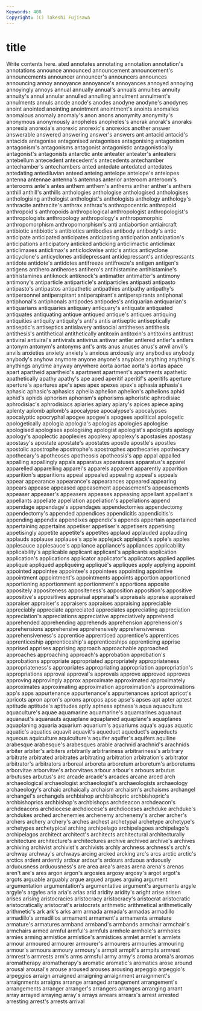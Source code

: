 ```yaml
---
Keywords: 408 
Copyright: (C) Takeshi Fujisawa
---
```


# title

Write contents here.
ated annotates
annotating annotation annotation's annotations announce announced announcement announcement's announcements announcer
announcer's announcers announces announcing annoy annoyance annoyance's annoyances annoyed annoying
annoyingly annoys annual annually annual's annuals annuities annuity annuity's annul
annular annulled annulling annulment annulment's annulments annuls anode anode's anodes
anodyne anodyne's anodynes anoint anointed anointing anointment anointment's anoints anomalies
anomalous anomaly anomaly's anon anons anonymity anonymity's anonymous anonymously anopheles
anopheles's anorak anorak's anoraks anorexia anorexia's anorexic anorexic's anorexics another
answer answerable answered answering answer's answers ant antacid antacid's antacids
antagonise antagonised antagonises antagonising antagonism antagonism's antagonisms antagonist antagonistic antagonistically
antagonist's antagonists antarctic ante anteater anteater's anteaters antebellum antecedent antecedent's
antecedents antechamber antechamber's antechambers anted antedate antedated antedates antedating antediluvian
anteed anteing antelope antelope's antelopes antenna antennae antenna's antennas anterior
anteroom anteroom's anterooms ante's antes anthem anthem's anthems anther anther's
anthers anthill anthill's anthills anthologies anthologise anthologised anthologises anthologising anthologist
anthologist's anthologists anthology anthology's anthracite anthracite's anthrax anthrax's anthropocentric anthropoid
anthropoid's anthropoids anthropological anthropologist anthropologist's anthropologists anthropology anthropology's anthropomorphic anthropomorphism
anthropomorphism's anti antiabortion antiaircraft antibiotic antibiotic's antibiotics antibodies antibody antibody's
antic anticipate anticipated anticipates anticipating anticipation anticipation's anticipations anticipatory anticked
anticking anticlimactic anticlimax anticlimaxes anticlimax's anticlockwise antic's antics anticyclone anticyclone's
anticyclones antidepressant antidepressant's antidepressants antidote antidote's antidotes antifreeze antifreeze's antigen
antigen's antigens antihero antiheroes antihero's antihistamine antihistamine's antihistamines antiknock antiknock's
antimatter antimatter's antimony antimony's antiparticle antiparticle's antiparticles antipasti antipasto antipasto's
antipastos antipathetic antipathies antipathy antipathy's antipersonnel antiperspirant antiperspirant's antiperspirants antiphonal
antiphonal's antiphonals antipodes antipodes's antiquarian antiquarian's antiquarians antiquaries antiquary antiquary's
antiquate antiquated antiquates antiquating antique antiqued antique's antiques antiquing antiquities
antiquity antiquity's anti's antis antiseptic antiseptically antiseptic's antiseptics antislavery antisocial
antitheses antithesis antithesis's antithetical antithetically antitoxin antitoxin's antitoxins antitrust antiviral
antiviral's antivirals antivirus antiwar antler antlered antler's antlers antonym antonym's
antonyms ant's ants anus anuses anus's anvil anvil's anvils anxieties
anxiety anxiety's anxious anxiously any anybodies anybody anybody's anyhow anymore
anyone anyone's anyplace anything anything's anythings anytime anyway anywhere aorta
aortae aorta's aortas apace apart apartheid apartheid's apartment apartment's apartments
apathetic apathetically apathy apathy's ape aped aperitif aperitif's aperitifs aperture
aperture's apertures ape's apes apex apexes apex's aphasia aphasia's aphasic
aphasic's aphasics aphelia aphelion aphelion's aphelions aphid aphid's aphids aphorism
aphorism's aphorisms aphoristic aphrodisiac aphrodisiac's aphrodisiacs apiaries apiary apiary's apices
apiece aping aplenty aplomb aplomb's apocalypse apocalypse's apocalypses apocalyptic apocryphal
apogee apogee's apogees apolitical apologetic apologetically apologia apologia's apologias apologies
apologise apologised apologises apologising apologist apologist's apologists apology apology's apoplectic
apoplexies apoplexy apoplexy's apostasies apostasy apostasy's apostate apostate's apostates apostle
apostle's apostles apostolic apostrophe apostrophe's apostrophes apothecaries apothecary apothecary's apotheoses
apotheosis apotheosis's app appal appalled appalling appallingly appals apparatus apparatuses
apparatus's apparel apparelled apparelling apparel's apparels apparent apparently apparition apparition's
apparitions appeal appealed appealing appeal's appeals appear appearance appearance's appearances
appeared appearing appears appease appeased appeasement appeasement's appeasements appeaser appeaser's
appeasers appeases appeasing appellant appellant's appellants appellate appellation appellation's appellations
append appendage appendage's appendages appendectomies appendectomy appendectomy's appended appendices appendicitis
appendicitis's appending appendix appendixes appendix's appends appertain appertained appertaining appertains
appetiser appetiser's appetisers appetising appetisingly appetite appetite's appetites applaud applauded
applauding applauds applause applause's apple applejack applejack's apple's apples applesauce
applesauce's appliance appliance's appliances applicability applicability's applicable applicant applicant's applicants
application application's applications applicator applicator's applicators applied applies appliqué appliquéd
appliquéing appliqué's appliqués apply applying appoint appointed appointee appointee's appointees
appointing appointive appointment appointment's appointments appoints apportion apportioned apportioning apportionment
apportionment's apportions apposite appositely appositeness appositeness's apposition apposition's appositive appositive's
appositives appraisal appraisal's appraisals appraise appraised appraiser appraiser's appraisers appraises
appraising appreciable appreciably appreciate appreciated appreciates appreciating appreciation appreciation's appreciations
appreciative appreciatively apprehend apprehended apprehending apprehends apprehension apprehension's apprehensions apprehensive
apprehensively apprehensiveness apprehensiveness's apprentice apprenticed apprentice's apprentices apprenticeship apprenticeship's apprenticeships
apprenticing apprise apprised apprises apprising approach approachable approached approaches approaching
approach's approbation approbation's approbations appropriate appropriated appropriately appropriateness appropriateness's appropriates
appropriating appropriation appropriation's appropriations approval approval's approvals approve approved approves
approving approvingly approx approximate approximated approximately approximates approximating approximation approximation's
approximations app's apps appurtenance appurtenance's appurtenances apricot apricot's apricots apron
apron's aprons apropos apse apse's apses apt apter aptest aptitude
aptitude's aptitudes aptly aptness aptness's aqua aquaculture aquaculture's aquae aquamarine
aquamarine's aquamarines aquanaut aquanaut's aquanauts aquaplane aquaplaned aquaplane's aquaplanes aquaplaning
aquaria aquarium aquarium's aquariums aqua's aquas aquatic aquatic's aquatics aquavit
aquavit's aqueduct aqueduct's aqueducts aqueous aquiculture aquiculture's aquifer aquifer's aquifers
aquiline arabesque arabesque's arabesques arable arachnid arachnid's arachnids arbiter arbiter's
arbiters arbitrarily arbitrariness arbitrariness's arbitrary arbitrate arbitrated arbitrates arbitrating arbitration
arbitration's arbitrator arbitrator's arbitrators arboreal arboreta arboretum arboretum's arboretums arborvitae
arborvitae's arborvitaes arbour arbour's arbours arbutus arbutuses arbutus's arc arcade
arcade's arcades arcane arced arch archaeological archaeologist archaeologist's archaeologists archaeology
archaeology's archaic archaically archaism archaism's archaisms archangel archangel's archangels archbishop
archbishopric archbishopric's archbishoprics archbishop's archbishops archdeacon archdeacon's archdeacons archdiocese archdiocese's
archdioceses archduke archduke's archdukes arched archenemies archenemy archenemy's archer archer's
archers archery archery's arches archest archetypal archetype archetype's archetypes archetypical
arching archipelago archipelagoes archipelago's archipelagos architect architect's architects architectural architecturally
architecture architecture's architectures archive archived archive's archives archiving archivist archivist's
archivists archly archness archness's arch's archway archway's archways arcing arcked
arcking arc's arcs arctic arctic's arctics ardent ardently ardour ardour's
ardours arduous arduously arduousness arduousness's are area area's areas arena
arena's arenas aren't are's ares argon argon's argosies argosy argosy's
argot argot's argots arguable arguably argue argued argues arguing argument
argumentation argumentation's argumentative argument's arguments argyle argyle's argyles aria aria's
arias arid aridity aridity's aright arise arisen arises arising aristocracies
aristocracy aristocracy's aristocrat aristocratic aristocratically aristocrat's aristocrats arithmetic arithmetical arithmetically
arithmetic's ark ark's arks arm armada armada's armadas armadillo armadillo's
armadillos armament armament's armaments armature armature's armatures armband armband's armbands
armchair armchair's armchairs armed armful armful's armfuls armhole armhole's armholes
armies arming armistice armistice's armistices armlet armlet's armlets armour armoured
armourer armourer's armourers armouries armouring armour's armours armoury armoury's armpit
armpit's armpits armrest armrest's armrests arm's arms armsful army army's
aroma aroma's aromas aromatherapy aromatherapy's aromatic aromatic's aromatics arose around
arousal arousal's arouse aroused arouses arousing arpeggio arpeggio's arpeggios arraign
arraigned arraigning arraignment arraignment's arraignments arraigns arrange arranged arrangement arrangement's
arrangements arranger arranger's arrangers arranges arranging arrant array arrayed arraying
array's arrays arrears arrears's arrest arrested arresting arrest's arrests arrival

